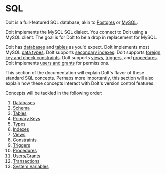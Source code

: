 # SQL

Dolt is a full-featured SQL database, akin to [Postgres](https://www.postgresql.org/) or [MySQL](https://www.mysql.com/).

Dolt implements the MySQL SQL dialect. You connect to Dolt using a MySQL client. The goal is for Dolt to be a drop in replacement for MySQL.

Dolt has [databases](databases.md) and [tables](schema.md) as you'd expect. Dolt implements most MySQL [data types](types.md). Dolt supports [secondary indexes](indexes.md). Dolt supports [foreign key and check constraints](constraints.md). Dolt supports [views](views.md), [triggers](triggers.md), and [procedures](procedures.md). Dolt implements [users and grants](users-grants.md) for permissions.

This section of the documentation will explain Dolt's flavor of these standard SQL concepts. Perhaps more importantly, this section will also explain how these concepts interact with Dolt's version control features.

Concepts will be tackled in the following order:

1. [Databases](databases.md)
2. [Schema](schema.md)
3. [Tables](table.md)
4. [Primary Keys](primary-key.md)
5. [Types](types.md)
6. [Indexes](indexes.md)
7. [Views](views.md)
8. [Constraints](views.md)
9. [Triggers](triggers.md)
10. [Procedures](procedures.md)
11. [Users/Grants](users-grants.md)
12. [Transactions](transaction.md)
13. [System Variables](system-variables.md)
